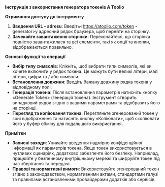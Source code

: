 **Інструкція з використання генератора токенів A Toolio**

**Отримання доступу до інструменту**
1. **Введення URL - adresu**: Введіть<https://atoolio.com/token - generator>у адресний рядок браузера, щоб перейти на сторінку.
2. **Зачекайте завантаження сторінки**: Переконайтеся, що сторінка повністю завантажилася та всі елементи, такі як опції та кнопки, відображаються правильно.

**Основні функції та операції**
- **Вибір типу символів**: Клікніть, щоб вибрати типи символів, які ви хочете включити у рядок токена. Це можуть бути великі літери, малі літери, цифри та / або символи.
- **Встановлення довжини**: Введіть бажану довжину рядка токена у відповідному полі.
- **Генерація токена**: Після встановлення параметрів натисніть кнопку «Generate Token» (генерація токена). Інструмент створить випадковий рядок згідно з вашими параметрами та відобразить його на сторінці.
- **Перегляд та копіювання токена**: Перегляньте згенерований токен у зоні відображення та натисніть кнопку «Копіювати», щоб скопіювати його у буфер обміну для подальшого використання.

**Примітки**
- **Захисні заходи**: Уникайте введення надмірно конфіденційної інформації як параметрів токена. Якщо токен використовується в чутливих сценаріях, додатково забезпечте його безпеку. Наприклад, працюйте у безпечному внутрішньому мережі та шифруйте токен під час зберігання та передачі.
- **Правові та нормативні вимоги**: Використовуйте згенерований токен згідно з законодавством, нормативними актами, стандартами галузі та правилами встановленими провайдерами додатків або сервісів.